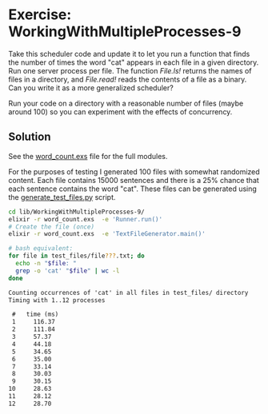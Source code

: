 # Exercise: WorkingWithMultipleProcesses-9

Take this scheduler code and update it to let you run a function that finds the number of times the word "cat" appears in each file in a given directory. Run one server process per file. The function _File.ls!_ returns the names of files in a directory, and _File.read!_ reads the contents of a file as a binary. Can you write it as a more generalized scheduler?

Run your code on a directory with a reasonable number of files (maybe around 100) so you can experiment with the effects of concurrency.

## Solution

See the [word_count.exs](./word_count.exs) file for the full modules.

For the purposes of testing I generated 100 files with somewhat randomized content. Each file contains 15000 sentences and there is a 25% chance that each sentence contains the word "cat". These files can be generated using the [generate_test_files.py](./generate_test_files.py) script.

```bash
cd lib/WorkingWithMultipleProcesses-9/
elixir -r word_count.exs  -e 'Runner.run()'
# Create the file (once)
elixir -r word_count.exs  -e 'TextFileGenerator.main()'

# bash equivalent:
for file in test_files/file???.txt; do
  echo -n "$file: "
  grep -o 'cat' "$file" | wc -l
done
```

```txt
Counting occurrences of 'cat' in all files in test_files/ directory
Timing with 1..12 processes

 #   time (ms)
 1     116.37
 2     111.84
 3     57.37
 4     44.18
 5     34.65
 6     35.00
 7     33.14
 8     30.03
 9     30.15
10     28.63
11     28.12
12     28.70
```
